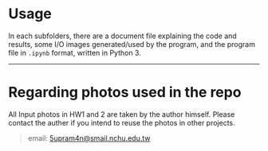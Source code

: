 # Usage
In each subfolders, there are a document file explaining the code and results, some I/O images generated/used by the program, and the program file in `.ipynb` format, written in Python 3.

---

# Regarding photos used in the repo
All Input photos in HW1 and 2 are taken by the author himself. Please contact the auther if you intend to reuse the photos in other projects.

> email: 5upram4n@smail.nchu.edu.tw